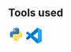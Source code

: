 ## Tools used

<img src="https://raw.githubusercontent.com/BJaroszkowski/BJaroszkowski/main/python.svg" width="32" height="32">
<img src="https://raw.githubusercontent.com/BJaroszkowski/BJaroszkowski/main/vscode.svg" width="32" height="32">

<!---
BJaroszkowski/BJaroszkowski is a ✨ special ✨ repository because its `README.md` (this file) appears on your GitHub profile.
You can click the Preview link to take a look at your changes.
--->
